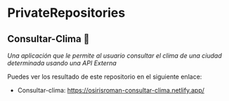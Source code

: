# PrivateRepositories

## Consultar-Clima :tada:

_Una aplicación que le permite al usuario consultar el clima de una ciudad determinada usando una API Externa_

Puedes ver los resultado de este repositorio en el siguiente enlace:

- Consultar-clima: https://osirisroman-consultar-clima.netlify.app/
